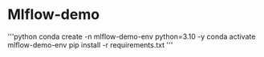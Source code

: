 # Mlflow-demo


'''python 
conda create -n mlflow-demo-env python=3.10 -y
conda activate mlflow-demo-env
pip install -r requirements.txt
'''